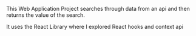 This Web Application Project searches through data from an api and then returns the value of the search.

It uses the React Library where I explored React hooks and context api
